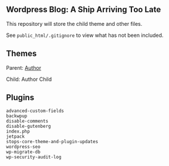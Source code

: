 Wordpress Blog: A Ship Arriving Too Late
--------------------------------------

This repository will store the child theme and other files.

See `public_html/.gitignore` to view what has not been included.

Themes
------

Parent: [Author](https://www.competethemes.com/author/)

Child: Author Child

Plugins
-------

```
advanced-custom-fields
backwpup
disable-comments
disable-gutenberg
index.php
jetpack
stops-core-theme-and-plugin-updates
wordpress-seo
wp-migrate-db
wp-security-audit-log
```